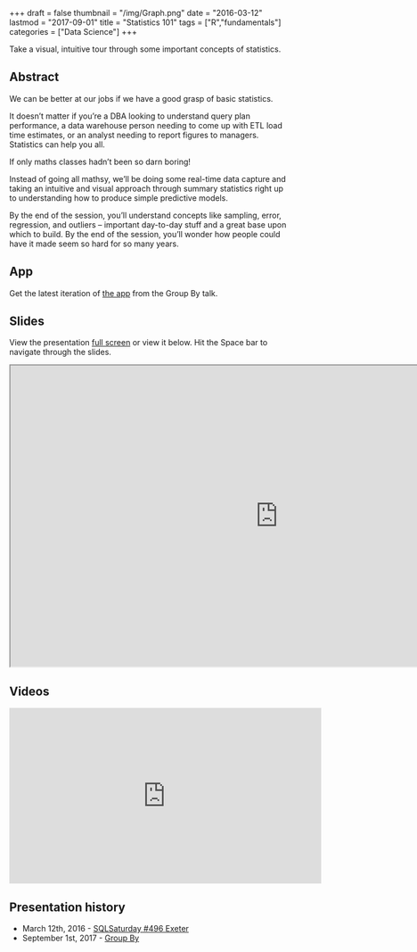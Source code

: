+++
draft = false
thumbnail = "/img/Graph.png"
date = "2016-03-12"
lastmod = "2017-09-01"
title = "Statistics 101"
tags = ["R","fundamentals"]
categories = ["Data Science"]
+++

Take a visual, intuitive tour through some important concepts of statistics.

## Abstract
We can be better at our jobs if we have a good grasp of basic statistics.

It doesn’t matter if you’re a DBA looking to understand query plan performance, a data warehouse person needing to come up with ETL load time estimates, or an analyst needing to report figures to managers. Statistics can help you all.

If only maths classes hadn’t been so darn boring!

Instead of going all mathsy, we’ll be doing some real-time data capture and taking an intuitive and visual approach through summary statistics right up to understanding how to produce simple predictive models.

By the end of the session, you’ll understand concepts like sampling, error, regression, and outliers – important day-to-day stuff and a great base upon which to build. By the end of the session, you’ll wonder how people could have it made seem so hard for so many years.

## App
Get the latest iteration of [the app](//stef.shinyapps.io/dashboard) from the Group By talk.

## Slides
View the presentation [full screen](https://itsalocke.com/slides/stats101.html#/) or view it below. Hit the Space bar to navigate through the slides.

<iframe src="https://itsalocke.com/slides/stats101.html" width="960" height="540"></iframe>


## Videos 
<iframe width="560" height="315" src="https://www.youtube.com/embed/z57CNFAUcms" frameborder="0" allowfullscreen></iframe>

## Presentation history
- March 12th, 2016 - [SQLSaturday #496 Exeter](http://www.sqlsaturday.com/496/EventHome.aspx)
- September 1st, 2017 - [Group By](https://groupby.org/conference-session-abstracts/statistics-101/)

